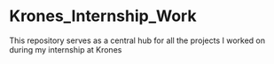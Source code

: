 # Krones_Internship_Work
 This repository serves as a central hub for all the projects I worked on during my internship at Krones
